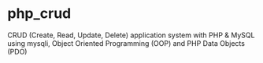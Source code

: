 # php_crud
CRUD (Create, Read, Update, Delete) application system with PHP &amp; MySQL using mysqli, Object Oriented Programming (OOP) and PHP Data Objects (PDO)
